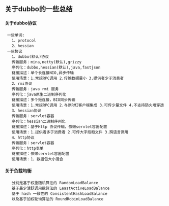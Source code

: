 ## 关于dubbo的一些总结
   #### 关于dubbo协议
     一些单词:
       1、protocol
       2、hessian
     一些协议
       1、dubbo(默认)协议
       传输服务：mina,netty(默认),grizzy
       序列化：dubbo,hessian(默认),java,fastjson
       链接描述：单个长连接NIO,异步传输
       使用场景：1.常规RPC调用 2.传输数据量小 3.提供者少于消费者
       2、rmi协议
       传输服务：java rmi 服务
       序列化：java原生二进制序列化
       链接描述：多个短连接，BIO同步传输
       使用场景：1.常规RPC调用 2.与原RMI客户端集成 3.可传少量文件 4.不支持防火墙穿透
       3、hessian协议
       传输服务：servlet容器
       序列化：hessian二进制序列化
       链接描述：基于Http 协议传输，依懒servlet容器配置
       使用场景：1.提供者多于消费者 2.可传大字段和文件 3.跨语言调用
       4、http协议
       传输服务：servlet容器
       序列化：http表单
       链接描述：依懒servlet容器配置
       使用场景：1、数据包大小混合
   #### 关于负载均衡
       分别是基于权重随机算法的 RandomLoadBalance
       基于最少活跃调用数算法的 LeastActiveLoadBalance
       基于 hash 一致性的 ConsistentHashLoadBalance
       以及基于加权轮询算法的 RoundRobinLoadBalance